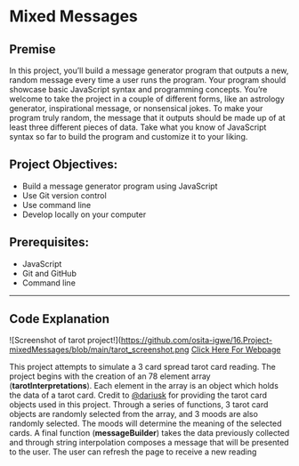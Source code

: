 # Mixed Messages

## Premise
In this project, you’ll build a message generator program that outputs a new, random message every time a user runs the program. Your program should showcase basic JavaScript syntax and programming concepts. You’re welcome to take the project in a couple of different forms, like an astrology generator, inspirational message, or nonsensical jokes. To make your program truly random, the message that it outputs should be made up of at least three different pieces of data. Take what you know of JavaScript syntax so far to build the program and customize it to your liking.

## Project Objectives:
- Build a message generator program using JavaScript
- Use Git version control
- Use command line
- Develop locally on your computer

## Prerequisites:
- JavaScript
- Git and GitHub
- Command line

---

## Code Explanation

![Screenshot of tarot project!](https://github.com/osita-igwe/16.Project-mixedMessages/blob/main/tarot_screenshot.png
[Click Here For Webpage](https://js-h3waay.stackblitz.io/)

This project attempts to simulate a 3 card spread tarot card reading. The project begins with the creation of an 78 element array (<b>tarotInterpretations</b>). Each element in the array is an object which holds the data of a tarot card. Credit to [@dariusk](https://github.com/dariusk/corpora/blob/master/data/divination/tarot_interpretations.json) for providing the tarot card objects used in this project. Through a series of functions, 3 tarot card objects are randomly selected from the array, and 3 moods are also randomly selected. The moods will determine the meaning of the selected cards. A final function (<b>messageBuilder</b>) takes the data previously collected and through string interpolation composes a message that will be presented to the user. The user can refresh the page to receive a new reading
